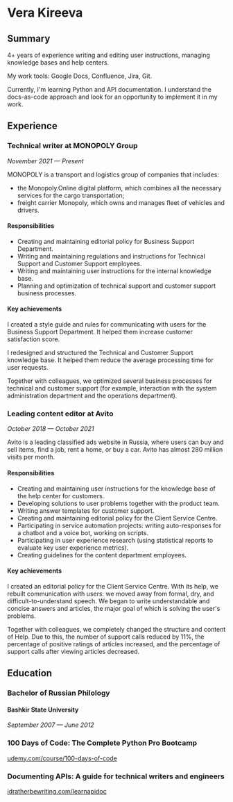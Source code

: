 # Vera Kireeva
## Summary
4+ years of experience writing and editing user instructions,
managing knowledge bases and help centers.

My work tools: Google Docs, Confluence, Jira, Git.

Currently, I'm learning Python and API documentation.
I understand the docs-as-code approach and look for
an opportunity to implement it in my work.

## Experience 

### Technical writer at MONOPOLY Group
*November 2021 — Present*

MONOPOLY is a transport and logistics group of companies that includes:
* the Monopoly.Online digital platform, which combines
  all the necessary services for the cargo transportation;
* freight carrier Monopoly, which owns and manages fleet of vehicles and drivers.

#### Responsibilities

* Creating and maintaining editorial policy for Business Support Department.
* Writing and maintaining regulations and instructions
for Technical Support and Customer Support employees.
* Writing and maintaining user instructions for the internal knowledge base.
* Planning and optimization of technical support and customer support business processes.

#### Key achievements

I created a style guide and rules for communicating with users
for the Business Support Department. It helped them increase customer satisfaction score.

I redesigned and structured the Technical and Customer Support knowledge base.
It helped them reduce the average processing time for user requests.

Together with colleagues, we optimized several business processes
for technical and customer support (for example,
interaction with the system administration department and the operations department).

### Leading content editor at Avito
*October 2018 — October 2021*

Avito is a leading classified ads website in Russia,
where users can buy and sell items, find a job, rent a home, or buy a car.
Avito has almost 280 million visits per month.

#### Responsibilities

* Creating and maintaining user instructions for the knowledge base
of the help center for customers.
* Developing solutions to user problems together with the product team.
* Writing answer templates for customer support.
* Creating and maintaining editorial policy for the Client Service Centre.
* Participating in service automation projects:
writing auto-responses for a chatbot and a voice bot, working on scripts.
* Participating in user experience research
(using statistical reports to evaluate key user experience metrics).
* Creating guidelines for the content department employees.

#### Key achievements

I created an editorial policy for the Client Service Centre.
With its help, we rebuilt communication with users:
we moved away from formal, dry, and difficult-to-understand speech.
We began to write understandable and concise answers and articles,
the major goal of which is solving the user's problems.

Together with colleagues, we completely changed the structure and content of Help.
Due to this, the number of support calls reduced by 11%,
the percentage of positive ratings of articles increased,
and the percentage of support calls after viewing articles decreased.

## Education
### Bachelor of Russian Philology
#### Bashkir State University
*September 2007 — June 2012*

### 100 Days of Code: The Complete Python Pro Bootcamp
[udemy.com/course/100-days-of-code](https://www.udemy.com/course/100-days-of-code/)

### Documenting APIs: A guide for technical writers and engineers
[idratherbewriting.com/learnapidoc](https://idratherbewriting.com/learnapidoc/)
